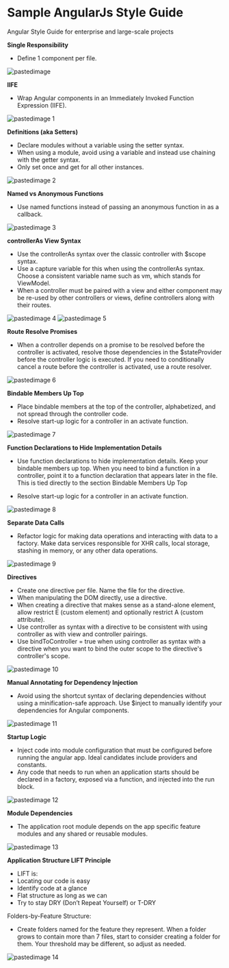 # Sample AngularJs Style Guide

Angular Style Guide for enterprise and large-scale projects

**Single Responsibility**
- Define 1 component per file.

![pastedimage](https://cloud.githubusercontent.com/assets/10474169/10745636/98f8b3f0-7c11-11e5-88e4-1006af091206.png)

**IIFE**
- Wrap Angular components in an Immediately Invoked Function Expression (IIFE).

![pastedimage 1](https://cloud.githubusercontent.com/assets/10474169/10745625/98de3cf0-7c11-11e5-82b1-e356ee6b13c3.png)

**Definitions (aka Setters)**
- Declare modules without a variable using the setter syntax.
- When using a module, avoid using a variable and instead use chaining with the getter syntax.
- Only set once and get for all other instances.

![pastedimage 2](https://cloud.githubusercontent.com/assets/10474169/10745627/98de58a2-7c11-11e5-9d97-643d9bc10ca9.png)

**Named vs Anonymous Functions**
- Use named functions instead of passing an anonymous function in as a callback.

![pastedimage 3](https://cloud.githubusercontent.com/assets/10474169/10745624/98dd7a90-7c11-11e5-94e2-5ace27084ad7.png)

**controllerAs View Syntax**
- Use the controllerAs syntax over the classic controller with $scope syntax.
- Use a capture variable for this when using the controllerAs syntax. Choose a consistent variable name such as vm, which stands for ViewModel.
- When a controller must be paired with a view and either component may be re-used by other controllers or views, define controllers along with their routes.

![pastedimage 4](https://cloud.githubusercontent.com/assets/10474169/10745626/98de4ea2-7c11-11e5-9d71-dbc372cbf7a6.png)
![pastedimage 5](https://cloud.githubusercontent.com/assets/10474169/10745628/98df6ec2-7c11-11e5-89af-e6a75ec1a073.png)

**Route Resolve Promises**
- When a controller depends on a promise to be resolved before the controller is activated, resolve those dependencies in the $stateProvider before the controller logic is executed. If you need to conditionally cancel a route before the controller is activated, use a route resolver.

![pastedimage 6](https://cloud.githubusercontent.com/assets/10474169/10745629/98eb02e6-7c11-11e5-9b9b-b6422ad025b7.png)

**Bindable Members Up Top**
- Place bindable members at the top of the controller, alphabetized, and not spread through the controller code.
- Resolve start-up logic for a controller in an activate function.

![pastedimage 7](https://cloud.githubusercontent.com/assets/10474169/10745633/98ec0826-7c11-11e5-96de-cb8468bb6dd8.png)

**Function Declarations to Hide Implementation Details**
- Use function declarations to hide implementation details. Keep your bindable members up top. When you need to bind a function in a controller, point it to a function declaration that appears later in the file. This is tied directly to the section Bindable Members Up Top

- Resolve start-up logic for a controller in an activate function.

![pastedimage 8](https://cloud.githubusercontent.com/assets/10474169/10745630/98ebd0f4-7c11-11e5-8e01-db1cdba9ea62.png)

**Separate Data Calls**
- Refactor logic for making data operations and interacting with data to a factory. Make data services responsible for XHR calls, local storage, stashing in memory, or any other data operations.

![pastedimage 9](https://cloud.githubusercontent.com/assets/10474169/10745632/98ebfdae-7c11-11e5-8712-d0310414bd2e.png)

**Directives**
 
- Create one directive per file. Name the file for the directive.
- When manipulating the DOM directly, use a directive. 
- When creating a directive that makes sense as a stand-alone element, allow restrict E (custom element) and optionally restrict A (custom attribute).
- Use controller as syntax with a directive to be consistent with using controller as with view and controller pairings.
- Use bindToController = true when using controller as syntax with a directive when you want to bind the outer scope to the directive's controller's scope.

![pastedimage 10](https://cloud.githubusercontent.com/assets/10474169/10745631/98ebbe70-7c11-11e5-8040-de225a3c4d11.png)


**Manual Annotating for Dependency Injection**
- Avoid using the shortcut syntax of declaring dependencies without using a minification-safe approach.
Use $inject to manually identify your dependencies for Angular components.

![pastedimage 11](https://cloud.githubusercontent.com/assets/10474169/10745634/98ee4bae-7c11-11e5-9d19-2fda5b23de05.png)

**Startup Logic**
- Inject code into module configuration that must be configured before running the angular app. Ideal candidates include providers and constants.
- Any code that needs to run when an application starts should be declared in a factory, exposed via a function, and injected into the run block.
 
![pastedimage 12](https://cloud.githubusercontent.com/assets/10474169/10745637/98f9a1f2-7c11-11e5-8901-80a8eecfffe9.png)
 
**Module Dependencies**
- The application root module depends on the app specific feature modules and any shared or reusable modules.

![pastedimage 13](https://cloud.githubusercontent.com/assets/10474169/10745638/98f993ce-7c11-11e5-8944-6b08c71af30c.png)

**Application Structure LIFT Principle**
- LIFT is:
- Locating our code is easy
- Identify code at a glance
- Flat structure as long as we can
- Try to stay DRY (Don’t Repeat Yourself) or T-DRY

Folders-by-Feature Structure:
- Create folders named for the feature they represent. When a folder grows to contain more than 7 files, start to consider creating a folder for them. Your threshold may be different, so adjust as needed.

![pastedimage 14](https://cloud.githubusercontent.com/assets/10474169/10745635/98f7e5c4-7c11-11e5-9b4f-52297ff0928e.png)
